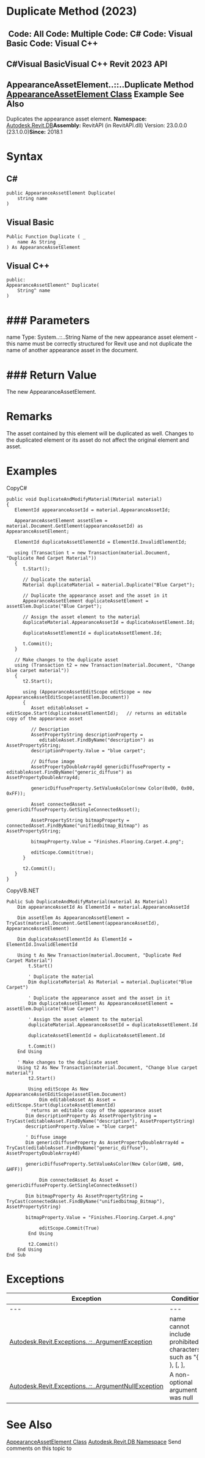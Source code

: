 # Duplicate Method (2023)

﻿
 Code: All Code: Multiple Code: C# Code: Visual Basic Code: Visual C++   
---  
C#Visual BasicVisual C++
Revit 2023 API  
---  
AppearanceAssetElement..::..Duplicate Method   
[AppearanceAssetElement Class](3493da3a-fea5-69cb-a18e-d0a954615bab.md "AppearanceAssetElement Class") Example See Also  
---  
Duplicates the appearance asset element. 
**Namespace:** [Autodesk.Revit.DB](87546ba7-461b-c646-cbb1-2cb8f5bff8b2.md "Autodesk.Revit.DB Namespace")**Assembly:** RevitAPI (in RevitAPI.dll) Version: 23.0.0.0 (23.1.0.0)**Since:** 2018.1 
# Syntax
C#  
---  
```text
public AppearanceAssetElement Duplicate(
	string name
)
```
  
Visual Basic  
---  
```text
Public Function Duplicate ( _
	name As String _
) As AppearanceAssetElement
```
  
Visual C++  
---  
```text
public:
AppearanceAssetElement^ Duplicate(
	String^ name
)
```
  
# ### Parameters
name
    Type: System..::..String Name of the new appearance asset element - this name must be correctly structured for Revit use and not duplicate the name of another appearance asset in the document. 
# ### Return Value
The new AppearanceAssetElement. 
# Remarks
The asset contained by this element will be duplicated as well. Changes to the duplicated element or its asset do not affect the original element and asset. 
# Examples
CopyC#
```text
public void DuplicateAndModifyMaterial(Material material)
{
   ElementId appearanceAssetId = material.AppearanceAssetId;

   AppearanceAssetElement assetElem = material.Document.GetElement(appearanceAssetId) as AppearanceAssetElement;

   ElementId duplicateAssetElementId = ElementId.InvalidElementId;

   using (Transaction t = new Transaction(material.Document, "Duplicate Red Carpet Material"))
   {
      t.Start();

      // Duplicate the material
      Material duplicateMaterial = material.Duplicate("Blue Carpet");

      // Duplicate the appearance asset and the asset in it
      AppearanceAssetElement duplicateAssetElement = assetElem.Duplicate("Blue Carpet");

      // Assign the asset element to the material
      duplicateMaterial.AppearanceAssetId = duplicateAssetElement.Id;

      duplicateAssetElementId = duplicateAssetElement.Id;

      t.Commit();
   }

   // Make changes to the duplicate asset
   using (Transaction t2 = new Transaction(material.Document, "Change blue carpet material"))
   {
      t2.Start();

      using (AppearanceAssetEditScope editScope = new AppearanceAssetEditScope(assetElem.Document))
      {
         Asset editableAsset = editScope.Start(duplicateAssetElementId);   // returns an editable copy of the appearance asset

         // Description
         AssetPropertyString descriptionProperty =
            editableAsset.FindByName("description") as AssetPropertyString;
         descriptionProperty.Value = "blue carpet";

         // Diffuse image
         AssetPropertyDoubleArray4d genericDiffuseProperty = editableAsset.FindByName("generic_diffuse") as AssetPropertyDoubleArray4d;

         genericDiffuseProperty.SetValueAsColor(new Color(0x00, 0x00, 0xFF));

         Asset connectedAsset = genericDiffuseProperty.GetSingleConnectedAsset();

         AssetPropertyString bitmapProperty = connectedAsset.FindByName("unifiedbitmap_Bitmap") as AssetPropertyString;

         bitmapProperty.Value = "Finishes.Flooring.Carpet.4.png";

         editScope.Commit(true);
      }

      t2.Commit();
   }
}
```

CopyVB.NET
```text
Public Sub DuplicateAndModifyMaterial(material As Material)
    Dim appearanceAssetId As ElementId = material.AppearanceAssetId

    Dim assetElem As AppearanceAssetElement = TryCast(material.Document.GetElement(appearanceAssetId), AppearanceAssetElement)

    Dim duplicateAssetElementId As ElementId = ElementId.InvalidElementId

    Using t As New Transaction(material.Document, "Duplicate Red Carpet Material")
        t.Start()

        ' Duplicate the material
        Dim duplicateMaterial As Material = material.Duplicate("Blue Carpet")

        ' Duplicate the appearance asset and the asset in it
        Dim duplicateAssetElement As AppearanceAssetElement = assetElem.Duplicate("Blue Carpet")

        ' Assign the asset element to the material
        duplicateMaterial.AppearanceAssetId = duplicateAssetElement.Id

        duplicateAssetElementId = duplicateAssetElement.Id

        t.Commit()
    End Using

    ' Make changes to the duplicate asset
    Using t2 As New Transaction(material.Document, "Change blue carpet material")
        t2.Start()

        Using editScope As New AppearanceAssetEditScope(assetElem.Document)
            Dim editableAsset As Asset = editScope.Start(duplicateAssetElementId)
       ' returns an editable copy of the appearance asset
       Dim descriptionProperty As AssetPropertyString = TryCast(editableAsset.FindByName("description"), AssetPropertyString)
       descriptionProperty.Value = "blue carpet"

       ' Diffuse image
       Dim genericDiffuseProperty As AssetPropertyDoubleArray4d = TryCast(editableAsset.FindByName("generic_diffuse"), AssetPropertyDoubleArray4d)

       genericDiffuseProperty.SetValueAsColor(New Color(&H0, &H0, &HFF))

            Dim connectedAsset As Asset = genericDiffuseProperty.GetSingleConnectedAsset()

       Dim bitmapProperty As AssetPropertyString = TryCast(connectedAsset.FindByName("unifiedbitmap_Bitmap"), AssetPropertyString)

       bitmapProperty.Value = "Finishes.Flooring.Carpet.4.png"

            editScope.Commit(True)
        End Using

        t2.Commit()
    End Using
End Sub
```

# Exceptions
| Exception | Condition |
| --- | --- |
| --- | --- |
| [Autodesk.Revit.Exceptions..::..ArgumentException](2e6e4206-97a8-dd4b-df5d-4269f4bb6088.md "ArgumentException Class") | name cannot include prohibited characters, such as "{, }, [, ], | , ;, less-than sign, greater-than sign, ?, `, ~". -or- The given value for name is already in use as an appearance asset name. |
| [Autodesk.Revit.Exceptions..::..ArgumentNullException](631e1424-60f4-929b-4e52-dda9dcd26316.md "ArgumentNullException Class") | A non-optional argument was null |

# See Also
[AppearanceAssetElement Class](3493da3a-fea5-69cb-a18e-d0a954615bab.md "AppearanceAssetElement Class")
[Autodesk.Revit.DB Namespace](87546ba7-461b-c646-cbb1-2cb8f5bff8b2.md "Autodesk.Revit.DB Namespace")
Send comments on this topic to 